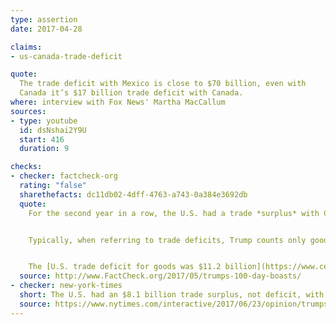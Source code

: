 ```yaml
---
type: assertion
date: 2017-04-28

claims:
- us-canada-trade-deficit

quote:
  The trade deficit with Mexico is close to $70 billion, even with
  Canada it’s $17 billion trade deficit with Canada.
where: interview with Fox News' Martha MacCallum
sources:
- type: youtube
  id: dsNshai2Y9U
  start: 416
  duration: 9

checks:
- checker: factcheck-org
  rating: "false"
  sharethefacts: dc11db02-4dff-4763-a743-0a384e3692db
  quote:
    For the second year in a row, the U.S. had a trade *surplus* with Canada. In 2016, the U.S. had an $8.1 billion trade surplus in goods and services with Canada, up nearly 33 percent from the $6.1 billion surplus in 2015. The last time the U.S. had a deficit with Canada was 2014.


    Typically, when referring to trade deficits, Trump counts only goods and not services. But, even if that were the case here, he would be overstating the U.S. trade deficit for goods with Canada.


    The [U.S. trade deficit for goods was $11.2 billion](https://www.census.gov/foreign-trade/balance/c1220.html) with Canada in 2016, so Trump would have overstated the trade deficit for goods by $5.8 billion, or more than half. Not only that, but the trade deficit for goods has dropped significantly over the last few decades. It was $78.3 billion in 2008. The $11.2 billion trade deficit in goods is the lowest it has been since 1993, when it was $10.8 billion.
  source: http://www.FactCheck.org/2017/05/trumps-100-day-boasts/
- checker: new-york-times
  short: The U.S. had an $8.1 billion trade surplus, not deficit, with Canada in 2016.
  source: https://www.nytimes.com/interactive/2017/06/23/opinion/trumps-lies.html
---
```

